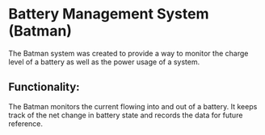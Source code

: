 # Battery Management System (Batman)
The Batman system was created to provide a way to monitor the charge level of a battery as well as the power usage of a system.

## Functionality:
The Batman monitors the current flowing into and out of a battery. It keeps track of the net change in battery state and records the data for future reference.
